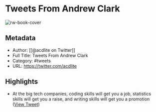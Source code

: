 # Tweets From Andrew Clark

![rw-book-cover](https://pbs.twimg.com/profile_images/1613641831706763264/DNB4EtGv.jpg)

## Metadata
- Author: [[@acdlite on Twitter]]
- Full Title: Tweets From Andrew Clark
- Category: #tweets
- URL: https://twitter.com/acdlite

## Highlights
- At the big tech companies, coding skills will get you a job, statistics skills will get you a raise, and writing skills will get you a promotion ([View Tweet](https://twitter.com/acdlite/status/1264373257148358657))
